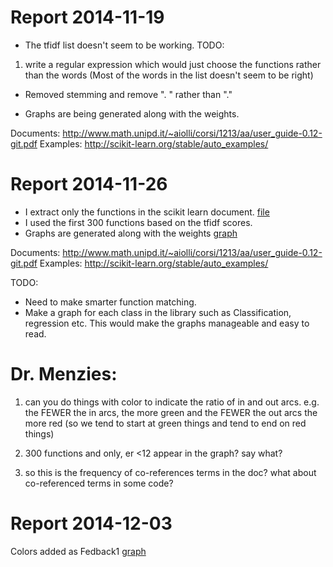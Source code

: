Report 2014-11-19
==========

- The tfidf list doesn't seem to be working. 
TODO:
1. write a regular expression which would just choose the functions rather than the words (Most of the words in the list doesn't seem to be right)


- Removed stemming and remove ". " rather than "."

- Graphs are being generated along with the weights.

Documents: http://www.math.unipd.it/~aiolli/corsi/1213/aa/user_guide-0.12-git.pdf
Examples: http://scikit-learn.org/stable/auto_examples/

Report 2014-11-26
============

- I extract only the functions in the scikit learn document. [file](https://github.com/vivekaxl/Courses/blob/master/Misc/LN/findingfuncs/library_tfidf.txt)
- I used the first 300 functions based on the tfidf scores.
- Graphs are generated along with the weights [graph](https://github.com/vivekaxl/Courses/blob/master/Misc/LN/findingfuncs/new_output.png)

Documents: http://www.math.unipd.it/~aiolli/corsi/1213/aa/user_guide-0.12-git.pdf
Examples: http://scikit-learn.org/stable/auto_examples/

TODO:
- Need to make smarter function matching.
- Make a graph for each class in the library such as Classification, regression etc. This would make the graphs manageable and easy to read. 

Dr. Menzies:
=========
1.  can you do things with color to indicate the ratio of in and out arcs. e.g. the FEWER the in arcs, the more green and the FEWER the out arcs the more red (so we tend to start at green things and tend to end on red things)

2.  300 functions and only, er <12 appear in the graph? say what?

3.  so this is the frequency of co-references terms in the doc? what about co-referenced terms in some code?


Report 2014-12-03
============
Colors added as Fedback1 [graph](https://github.com/vivekaxl/Courses/blob/master/Misc/LN/findingfuncs/new_output.png)


